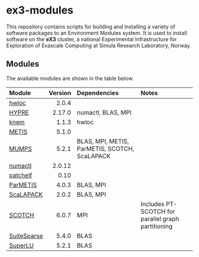 # ex3-modules
This repository contains scripts for building and installing a variety of software packages to an Environment Modules system. It is used to install software on the **eX3** cluster, a national Experimental Infrastructure for Exploration of Exascale Computing at Simula Research Laboratory, Norway.


## Modules
The available modules are shown in the table below.

| Module       | Version | Dependencies | Notes |
| :---         | ---:    | :---         | :---  |
| [hwloc](https://www.open-mpi.org/projects/hwloc/) | 2.0.4 | | |
| [HYPRE](https://computing.llnl.gov/projects/hypre-scalable-linear-solvers-multigrid-methods) | 2.17.0 | numactl, BLAS, MPI | |
| [knem](http://knem.gforge.inria.fr/) | 1.1.3 | hwloc | |
| [METIS](http://glaros.dtc.umn.edu/gkhome/metis/metis/overview) | 5.1.0 | | |
| [MUMPS](http://mumps.enseeiht.fr/) | 5.2.1 | BLAS, MPI, METIS, ParMETIS, SCOTCH, ScaLAPACK | |
| [numactl](https://github.com/numactl/numactl) | 2.0.12 | | |
| [patchelf](https://nixos.org/patchelf.html) | 0.10 | | |
| [ParMETIS](http://glaros.dtc.umn.edu/gkhome/metis/parmetis/overview) | 4.0.3 | BLAS, MPI | |
| [ScaLAPACK](http://www.netlib.org/scalapack/) | 2.0.2 | BLAS, MPI | |
| [SCOTCH](https://www.labri.fr/perso/pelegrin/scotch/) | 6.0.7 | MPI | Includes PT-SCOTCH for parallel graph partitioning |
| [SuiteSparse](http://faculty.cse.tamu.edu/davis/suitesparse.html) | 5.4.0 | BLAS | |
| [SuperLU](https://github.com/xiaoyeli/superlu) | 5.2.1 | BLAS | |
